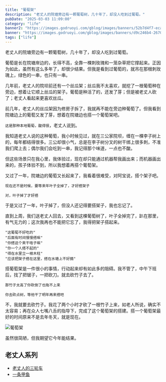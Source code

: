 ```yaml
---
title: "葡萄架"
description: "老丈人的院塘旁边有一颗葡萄树，几十年了，却没人吃到过葡萄。"
pubDate: "2025-03-03 11:09:00"
category: "life"
banner2: "https://images.godruoyi.com/gblog/images/banners/52b7d4f7-eca0-4e21-bdae-0436f0ae255a.avif"
banner: "https://images.godruoyi.com/gblog/images/banners/d9c246b4-2670-4cc7-836a-e77768c081e1.avif"
tags: ["life"]
---
```


老丈人的院塘旁边有一颗葡萄树，几十年了，却没人吃到过葡萄。

葡萄是长在院塘岸边的，长得不高，全靠一棵刺玫瑰和一笼杂草把它撑起来。正因为如此，虽然有这么多年了，却很少结果。但我是看到过葡萄的，就吊在那根刺玫瑰上，绿色的一串，也只有一串。

几年前，老丈人的院坝前还有一个丝瓜架；丝瓜我不太喜欢，就挖了一根葡萄种在旁边，想着让它顺上丝瓜的架子。葡萄是种活了的，还发了芽；但是被老丈人砍了；老丈人看起来更喜欢丝瓜。

前几年，老丈人的丝瓜架因为修房子拆了，我就再不能在旁边种葡萄了。但我看到院塘边上的葡萄又发了芽，想着在院塘边也搭一个葡萄架吧。

`这是那种本地葡萄，酸得很`，老丈人说到。

我知道老丈人说的这种葡萄，我小时候见过，就在三公家院坝，缠在一棵李子树上的，每年都结得很多。三公却很小气，总是在李子树分叉的树干绑上很多刺，不准我们爬上去；偶尔我们会吃到一串，我记得那个味道，一点也不酸。

但这些场景只在我心里，我体验过，现在却只能通过机器帮我画出来；而机器画出来的，孩子体验不到，所以我想着再搭个葡萄架。

又过了一年，院塘边的葡萄又长起来了，我看着很难受，对阿宝说，搭个架子吧。

`现在还不是时候，要等来年叶子全掉了，才好搭架子`

`对，叶子掉了才好搭`

于是又过了一年，叶子掉了，但没人还记得要搭架子，我也忘记了。

直到上周，我们送老丈人回去，又看到这棵葡萄树了，叶子全掉完了，趴在那里，有气无力的；这次我再也不能把它忘了，我得把架子搭起来。

```
"这葡萄不好吃的"
"后面有时间慢慢搭嘛"
"你搭这个来干啥子嘛"
"你一个人搭不起的"
"得在水里立一根木柱"
"应该把架子搭在这里，搭在水塘上不好摘"
```

搭葡萄架是一件很小的事情，行动起来却有如此多的阻碍。我不管了，中午下班后，找了把锯子，一把砍刀。就去砍竹子去了。

`那竹子太高了你砍倒了也拖不上来`

`你去砍点树，等他干了明年再来搭吧`

不，我就要去砍竹子。我花了两个小时才砍了一根竹子上来，如老人所说，确实不太容易；再在众人七嘴八舌的指导下，完成了这个葡萄架的搭建。搭一个葡萄架最好的时间原来不是去年冬天，就是现在。

![葡萄架](https://images.godruoyi.com/gblog/images/banners/d5c487cf-c279-4170-b935-de57c17466f6.avif)

虽然很简陋，但我期望它今年能结果。

## 老丈人系列

*  [老丈人的三轮车](https://godruoyi.com/posts/dads-tricycle/)
*  [一条甲鱼](https://godruoyi.com/posts/a-turtle/)
